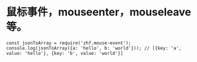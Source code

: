 # 鼠标事件，mouseenter，mouseleave等。
```
const jsonToArray = require('zhf.mouse-event');
console.log(jsonToArray({a: 'hello', b: 'world'})); // [{key: 'a', value: 'hello'}, {key: 'b', value: 'world'}]
```

